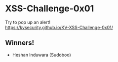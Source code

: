 # XSS-Challenge-0x01
Try to pop up an alert!<br>
https://kvsecurity.github.io/KV-XSS-Challenge-0x01/ <br>
## Winners!
- Heshan Induwara (Sudoboo)
